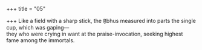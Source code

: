 +++
title = "05"

+++
Like a field with a sharp stick, the R̥bhus measured into parts the single  cup, which was gaping—  
they who were crying in want at the praise-invocation, seeking highest  fame among the immortals.  